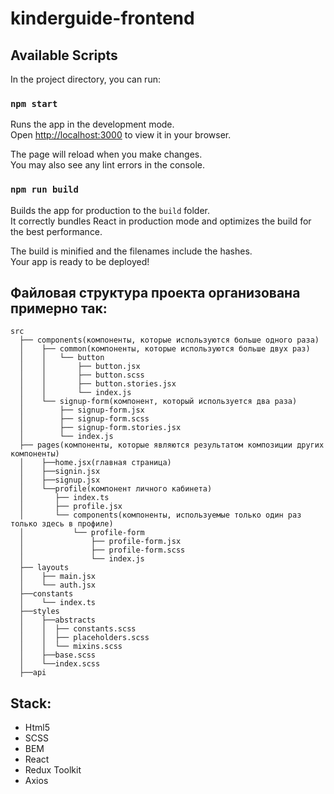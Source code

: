 # kinderguide-frontend

## Available Scripts

In the project directory, you can run:

### `npm start`

Runs the app in the development mode.\
Open [http://localhost:3000](http://localhost:3000) to view it in your browser.

The page will reload when you make changes.\
You may also see any lint errors in the console.

### `npm run build`

Builds the app for production to the `build` folder.\
It correctly bundles React in production mode and optimizes the build for the best performance.

The build is minified and the filenames include the hashes.\
Your app is ready to be deployed!

## Файловая структура проекта организована примерно так:

```
src
  ├── components(компоненты, которые используются больше одного раза)
  │    ├── common(компоненты, которые используются больше двух раз)
  │    │   └── button
  │    │       ├── button.jsx
  │    │       ├── button.scss
  │    │       ├── button.stories.jsx
  │    │       └── index.js
  │    └── signup-form(компонент, который используется два раза)
  │        ├── signup-form.jsx
  │        ├── signup-form.scss
  │        ├── signup-form.stories.jsx
  │        └── index.js
  ├── pages(компоненты, которые являются результатом композиции других компоненты)
  │    ├──home.jsx(главная страница)
  │    ├──signin.jsx
  │    ├──signup.jsx
  │    └──profile(компонент личного кабинета)
  │       ├── index.ts
  │       ├── profile.jsx
  │       └── components(компоненты, используемые только один раз только здесь в профиле)
  │           └── profile-form
  │               ├── profile-form.jsx
  │               ├── profile-form.scss
  │               └── index.js
  ├── layouts
  │    ├── main.jsx
  │    └── auth.jsx
  ├──constants
  │    └── index.ts
  ├──styles
  │    ├──abstracts
  │    │  ├── constants.scss
  │    │  ├── placeholders.scss
  │    │  └── mixins.scss
  │    ├──base.scss
  │    └──index.scss
  ├──api
```

## Stack:

- Html5
- SCSS
- BEM
- React
- Redux Toolkit
- Axios
